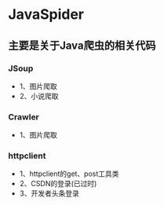 # JavaSpider
## 主要是关于Java爬虫的相关代码
### JSoup
 - 1、图片爬取
 - 2、小说爬取
### Crawler
 - 1、图片爬取
### httpclient
 - 1、httpclient的get、post工具类
 - 2、CSDN的登录(已过时)
 - 3、开发者头条登录
 
